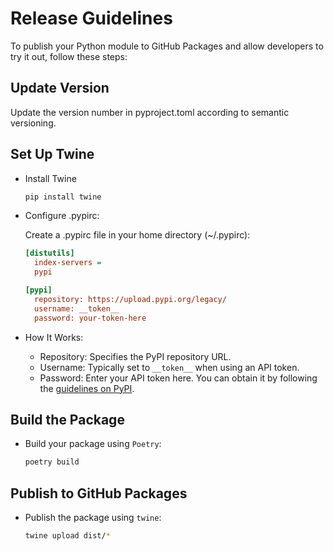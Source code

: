 # Release Guidelines

To publish your Python module to GitHub Packages and allow developers to try it out, follow these steps:

## **Update Version**
Update the version number in pyproject.toml according to semantic versioning.

## **Set Up Twine**

- Install Twine

  ```bash
  pip install twine
  ```

- Configure .pypirc:

  Create a .pypirc file in your home directory (~/.pypirc):

  ```ini
  [distutils]
    index-servers =
    pypi

  [pypi]
    repository: https://upload.pypi.org/legacy/
    username: __token__
    password: your-token-here
  ```

- How It Works:
  - Repository: Specifies the PyPI repository URL.
  - Username: Typically set to `__token__` when using an API token.
  - Password: Enter your API token here. You can obtain it by following the [guidelines on PyPI](https://pypi.org/help/#apitoken).

## **Build the Package**

- Build your package using `Poetry`:

  ```bash
  poetry build
  ```

## **Publish to GitHub Packages**

- Publish the package using `twine`:
  ```bash
  twine upload dist/*
  ```
